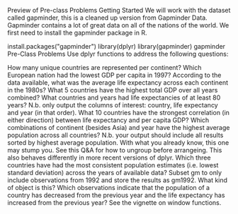 Preview of Pre-class Problems
Getting Started
We will work with the dataset called gapminder, this is a cleaned up version from Gapminder Data. Gapminder contains a lot of great data on all of the nations of the world. We first need to install the gapminder package in R.

install.packages("gapminder")
library(dplyr)
library(gapminder)
gapminder
Pre-Class Problems
Use dplyr functions to address the following questions:

How many unique countries are represented per continent?
Which European nation had the lowest GDP per capita in 1997?
According to the data available, what was the average life expectancy across each continent in the 1980s?
What 5 countries have the highest total GDP over all years combined?
What countries and years had life expectancies of at least 80 years? N.b. only output the columns of interest: country, life expectancy and year (in that order).
What 10 countries have the strongest correlation (in either direction) between life expectancy and per capita GDP?
Which combinations of continent (besides Asia) and year have the highest average population across all countries? N.b. your output should include all results sorted by highest average population. With what you already know, this one may stump you. See this Q&A for how to ungroup before arrangeing. This also behaves differently in more recent versions of dplyr.
Which three countries have had the most consistent population estimates (i.e. lowest standard deviation) across the years of available data?
Subset gm to only include observations from 1992 and store the results as gm1992. What kind of object is this?
Which observations indicate that the population of a country has decreased from the previous year and the life expectancy has increased from the previous year? See the vignette on window functions.
